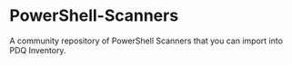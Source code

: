 # PowerShell-Scanners
A community repository of PowerShell Scanners that you can import into PDQ Inventory.
